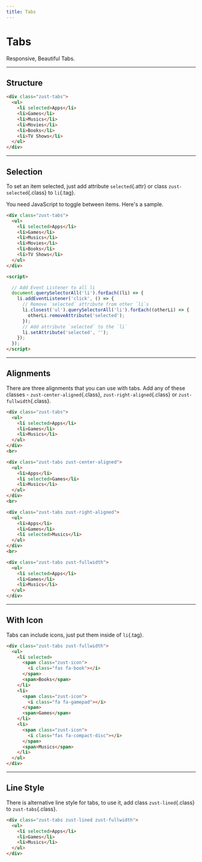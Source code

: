 ```yaml
---
title: Tabs
---
```


# Tabs
Responsive, Beautiful Tabs.

---


## Structure
```html {snippet}
<div class="zust-tabs">
  <ul>
    <li selected>Apps</li>
    <li>Games</li>
    <li>Musics</li>
    <li>Movies</li>
    <li>Books</li>
    <li>TV Shows</li>
  </ul>
</div>
```
---


## Selection
To set an item selected, just add attribute `selected`{.attr} or class `zust-selected`{.class} to `li`{.tag}.

You need JavaScript to toggle between items. Here's a sample.

```html {snippet}
<div class="zust-tabs">
  <ul>
    <li selected>Apps</li>
    <li>Games</li>
    <li>Musics</li>
    <li>Movies</li>
    <li>Books</li>
    <li>TV Shows</li>
  </ul>
</div>

<script>

  // Add Event Listener to all li
  document.querySelectorAll('li').forEach((li) => {
    li.addEventListener('click', () => {
      // Remove `selected` attribute from other `li`s
      li.closest('ul').querySelectorAll('li').forEach((otherLi) => {
        otherLi.removeAttribute('selected');
      });
      // Add attribute `selected` to the `li`
      li.setAttribute('selected', '');
    });
  });
</script>
```
---


## Alignments
There are three alignments that you can use with tabs. Add any of these classes - `zust-center-aligned`{.class}, `zust-right-aligned`{.class} or `zust-fullwidth`{.class}.

```html {snippet}
<div class="zust-tabs">
  <ul>
    <li selected>Apps</li>
    <li>Games</li>
    <li>Musics</li>
  </ul>
</div>
<br>

<div class="zust-tabs zust-center-aligned">
  <ul>
    <li>Apps</li>
    <li selected>Games</li>
    <li>Musics</li>
  </ul>
</div>
<br>

<div class="zust-tabs zust-right-aligned">
  <ul>
    <li>Apps</li>
    <li>Games</li>
    <li selected>Musics</li>
  </ul>
</div>
<br>

<div class="zust-tabs zust-fullwidth">
  <ul>
    <li selected>Apps</li>
    <li>Games</li>
    <li>Musics</li>
  </ul>
</div>
```
---


## With Icon
Tabs can include icons, just put them inside of `li`{.tag}.

```html {snippet}
<div class="zust-tabs zust-fullwidth">
  <ul>
    <li selected>
      <span class="zust-icon">
        <i class="fas fa-book"></i>
      </span>
      <span>Books</span>
    </li>
    <li>
      <span class="zust-icon">
        <i class="fa fa-gamepad"></i>
      </span>
      <span>Games</span>
    </li>
    <li>
      <span class="zust-icon">
        <i class="fas fa-compact-disc"></i>
      </span>
      <span>Musics</span>
    </li>
  </ul>
</div>
```
---


## Line Style
There is alternative line style for tabs, to use it, add class `zust-lined`{.class} to `zust-tabs`{.class}.

```html {snippet}
<div class="zust-tabs zust-lined zust-fullwidth">
  <ul>
    <li selected>Apps</li>
    <li>Games</li>
    <li>Musics</li>
  </ul>
</div>
```


<script>
window.addEventListener('DOMContentLoaded', () => {
  document.querySelectorAll('li').forEach((li) => {
    li.addEventListener('click', () => {
      li.closest('ul').querySelectorAll('li').forEach((oLi) => {
        oLi.removeAttribute('selected')
      });
      li.setAttribute('selected', '');
    })
  })
})
</script>

